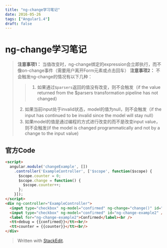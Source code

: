 ```yaml
---
title: "ng-change学习笔记"
date: 2016-05-26
tags: ["Angular1.4"]
draft: false
---
```

# ng-change学习笔记

> **注意事项1：** 当值改变时，ng-change绑定的expression会立即执行，而不像on-change事件（需要用户离开Form元素或点击回车）
> **注意事项2：** 不会触发ng-change的情况有以下几种：
> > 1. 如果通过`$parsers`返回的值没有改变，则不会触发（if the value returned from the $parsers transformation pipeline has not changed）
> 2. 如果当前input处于invalid状态，model的值为null，则不会触发（if the input has continued to be invalid since the model will stay null）
> 3. 如果model的值是通过编程的方式进行改变的而不是改变input value，则不会触发(if the model is changed programmatically and not by a change to the input value)

## 官方Code
```html
<script>
  angular.module('changeExample', [])
    .controller('ExampleController', ['$scope', function($scope) {
      $scope.counter = 0;
      $scope.change = function() {
        $scope.counter++;
      };
    }]);
</script>
<div ng-controller="ExampleController">
  <input type="checkbox" ng-model="confirmed" ng-change="change()" id="ng-change-example1" />
  <input type="checkbox" ng-model="confirmed" id="ng-change-example2" />
  <label for="ng-change-example2">Confirmed</label><br />
  <tt>debug = {{confirmed}}</tt><br/>
  <tt>counter = {{counter}}</tt><br/>
</div>
```

> Written with [StackEdit](https://stackedit.io/).